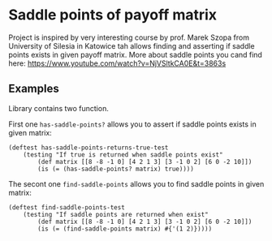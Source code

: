 # Saddle points of payoff matrix

Project is inspired by very interesting course by prof. Marek Szopa from University of Silesia in Katowice tah allows finding and asserting if saddle points exists in given payoff matrix. More about saddle points you cand find here: https://www.youtube.com/watch?v=NjVSltkCA0E&t=3863s

## Examples

Library contains two function. 

First one `has-saddle-points?` allows you to assert if saddle points exists in given matrix:

    (deftest has-saddle-points-returns-true-test
        (testing "If true is returned when saddle points exist"
            (def matrix [[8 -8 -1 0] [4 2 1 3] [3 -1 0 2] [6 0 -2 10]])
            (is (= (has-saddle-points? matrix) true))))
            
The secont one `find-saddle-points` allows you to find saddle points in given matrix:

    (deftest find-saddle-points-test
        (testing "If saddle points are returned when exist"
            (def matrix [[8 -8 -1 0] [4 2 1 3] [3 -1 0 2] [6 0 -2 10]])
            (is (= (find-saddle-points matrix) #{'(1 2)}))))
